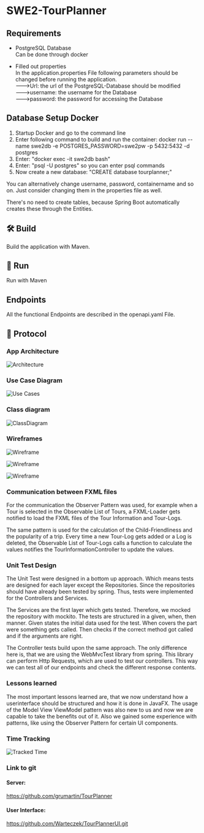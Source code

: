 # SWE2-TourPlanner

## Requirements

* PostgreSQL Database     
  Can be done through docker

* Filled out properties    
  In the application.properties File following parameters should be changed before running the application. </br>
  --->Url: the url of the PostgreSQL-Database should be modified</br>
  --->username: the username for the Database</br>
  --->password: the password for accessing the Database</br>

## Database Setup Docker

1. Startup Docker and go to the command line
2. Enter following command to build and run the container: docker run --name swe2db -e POSTGRES_PASSWORD=swe2pw -p 5432:5432 -d postgres
3. Enter: "docker exec -it swe2db bash" 
4. Enter: "psql -U postgres" so you can enter psql commands
5. Now create a new database: "CREATE database tourplanner;"

You can alternatively change username, password, containername and so on. Just consider changing them in the properties file 
as well.

There's no need to create tables, because Spring Boot automatically creates these through the Entities. 

## 🛠 Build 

Build the application with Maven.

## 🚀 Run

Run with Maven

## Endpoints

All the functional Endpoints are described in the openapi.yaml File.


## 🧾 Protocol

### App Architecture

![Architecture](assets/architecture.png)

### Use Case Diagram
![Use Cases](assets/Use_Case_Diagram_TourPlanner.png)

### Class diagram
![ClassDiagram](assets/class_diagram.png)
### Wireframes

![Wireframe](assets/wireframe_basic_view.jpg)

![Wireframe](assets/wireframe_add_view.jpg)

![Wireframe](assets/wireframe_route_view.jpg)

###	Communication between FXML files
For the communication the Observer Pattern was used, for example when a Tour is selected in the Observable List of Tours,
a FXML-Loader gets notified to load the FXML files of the Tour Information and Tour-Logs.

The same pattern is used for the calculation of the Child-Friendliness and the popularity of a trip. Every time a new Tour-Log gets added
or a Log is deleted, the Observable List of Tour-Logs calls a function to calculate the values notifies the TourInformationController
to update the values.

### Unit Test Design

The Unit Test were designed in a bottom up approach. Which means tests are designed for each layer except the Repositories.
Since the repositories should have already been tested by spring. Thus, tests were implemented for the Controllers and
Services.

The Services are the first layer which gets tested. Therefore, we mocked the repository with mockito. The tests are
structured in a given, when, then manner. Given states the initial data used for the test. When covers the part were
something gets called. Then checks if the correct method got called and if the arguments are right.

The Controller tests build upon the same approach. The only difference here is, that we are using the WebMvcTest library from
spring. This library can perform Http Requests, which are used to test our controllers. This way we can test all of our endpoints
and check the different response contents.

### Lessons learned
The most important lessons learned are, that we now understand how a userinterface should be structured and how it is done in JavaFX.
The usage of the Model View ViewModel pattern was also new to us and now we are capable to take the benefits out of it.
Also we gained some experience with patterns, like using the Observer Pattern for certain UI components.
### Time Tracking

![Tracked Time](assets/time_tracked.png)

### Link to git
#### Server:
https://github.com/grumartin/TourPlanner
#### User Interface:
https://github.com/Warteczek/TourPlannerUI.git
